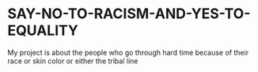 # SAY-NO-TO-RACISM-AND-YES-TO-EQUALITY
My project is about the people who go through hard time because of their race or skin color or either the tribal line
